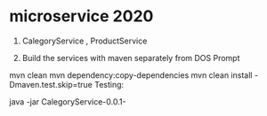 # microservice 2020
1) CalegoryService , ProductService

2. Build the services with maven separately from DOS Prompt

mvn clean
mvn dependency:copy-dependencies
mvn clean install -Dmaven.test.skip=true
Testing:

java -jar CalegoryService-0.0.1-
